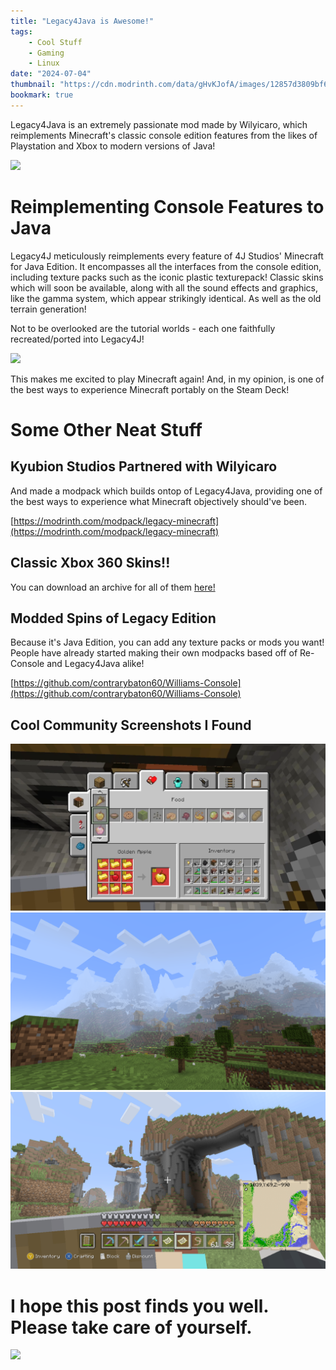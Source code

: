 ```yaml
---
title: "Legacy4Java is Awesome!"
tags:
    - Cool Stuff
    - Gaming
    - Linux
date: "2024-07-04"
thumbnail: "https://cdn.modrinth.com/data/gHvKJofA/images/12857d3809bf6d52e5c42926ce40af3ec82d826c.png"
bookmark: true
---
```


Legacy4Java is an extremely passionate mod made by Wilyicaro, which reimplements Minecraft's classic console edition features from the likes of Playstation and Xbox to modern versions of Java!

![](https://www.youtube.com/watch?v=tjbNFWbbWxU)

# Reimplementing Console Features to Java

Legacy4J meticulously reimplements every feature of 4J Studios' Minecraft for Java Edition. It encompasses all the interfaces from the console edition, including texture packs such as the iconic plastic texturepack! Classic skins which will soon be available, along with all the sound effects and graphics, like the gamma system, which appear strikingly identical. As well as the old terrain generation!

Not to be overlooked are the tutorial worlds - each one faithfully recreated/ported into Legacy4J!

![](https://cdn.modrinth.com/data/gHvKJofA/images/687118a2266f06989b2966da9a7c0e2f269fe7e4.png)

This makes me excited to play Minecraft again! And, in my opinion, is one of the best ways to experience Minecraft portably on the Steam Deck!

# Some Other Neat Stuff

## Kyubion Studios Partnered with Wilyicaro

And made a modpack which builds ontop of Legacy4Java, providing one of the best ways to experience what Minecraft objectively should've been.

[https://modrinth.com/modpack/legacy-minecraft](https://modrinth.com/modpack/legacy-minecraft)

## Classic Xbox 360 Skins!!

You can download an archive for all of them [here!](https://cloud.disroot.org/s/gaczXMeGnT2ydqN)

## Modded Spins of Legacy Edition

Because it's Java Edition, you can add any texture packs or mods you want! People have already started making their own modpacks based off of Re-Console and Legacy4Java alike!

[https://github.com/contrarybaton60/Williams-Console](https://github.com/contrarybaton60/Williams-Console)


## Cool Community Screenshots I Found

![](/assets/img/thumbnail/2024-07-03_20-28-1.png)
![](/assets/img/thumbnail/2024-06-14_22.29.31.png)
![](/assets/img/thumbnail/2024-06-23_23.02.06.png)






# I hope this post finds you well. Please take care of yourself.

![](https://cdn.discordapp.com/attachments/1064006615889612861/1242119597919043714/20221121_115950-1.png?ex=6688a9c5&is=66875845&hm=2507f615150126fa1b7bd34b6cc9354f3a7231854b4ee413d1d871e7f0e68bc1&)
